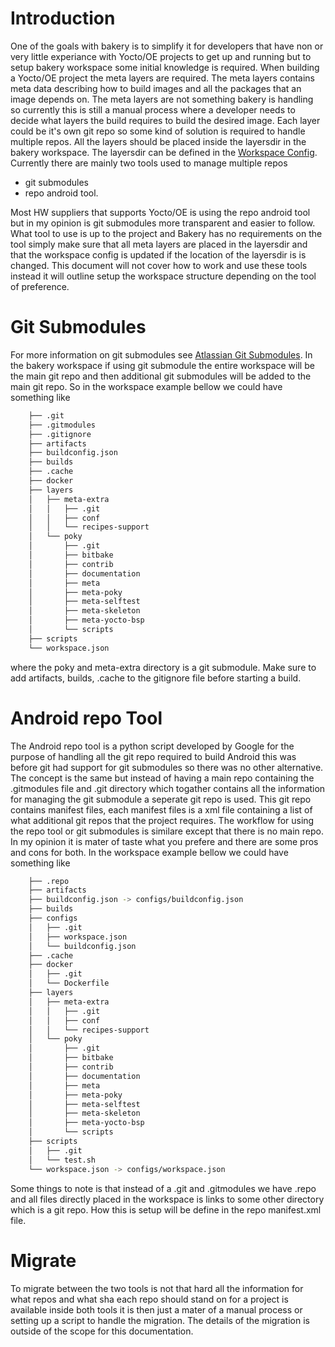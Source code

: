 # Introduction

One of the goals with bakery is to simplify it for developers that have non or very little experiance with Yocto/OE projects to get up and running but to setup bakery workspace some initial knowledge is required. When building a Yocto/OE project the meta layers are required. The meta layers contains meta data describing how to build images and all the packages that an image depends on. The meta layers are not something bakery is handling so currently this is still a manual process where a developer
needs to decide what layers the build requires to build the desired image. Each layer could be it's own git repo so some kind of solution is required to handle multiple repos. All the layers should be placed inside the layersdir in the bakery workspace.
The layersdir can be defined in the [Workspace Config](workspace-config.md). Currently there are mainly two tools used to manage multiple repos

* git submodules
* repo android tool.

Most HW suppliers that supports Yocto/OE is using the repo android tool but in my opinion is git submodules more transparent and easier to follow. What tool to use is up to the project and Bakery has no requirements on the tool simply make sure that all meta layers are placed in the layersdir and that the workspace config is updated if the location of the layersdir is is changed. This document will not cover how to work and use these tools instead it will outline setup the workspace structure depending on the tool of preference.

# Git Submodules

For more information on git submodules see [Atlassian Git Submodules](https://www.atlassian.com/git/tutorials/git-submodule). In the bakery workspace if using git submodule the entire workspace will be the main git repo and then additional git submodules will be added to the main git repo. So in the workspace example bellow we could have something like

```bash
    ├── .git
    ├── .gitmodules
    ├── .gitignore
    ├── artifacts
    ├── buildconfig.json
    ├── builds
    ├── .cache
    ├── docker
    ├── layers
    │   ├── meta-extra
    │   │   ├── .git
    │   │   ├── conf
    │   │   └── recipes-support
    │   └── poky
    │       ├── .git
    │       ├── bitbake
    │       ├── contrib
    │       ├── documentation
    │       ├── meta
    │       ├── meta-poky
    │       ├── meta-selftest
    │       ├── meta-skeleton
    │       ├── meta-yocto-bsp
    │       └── scripts
    ├── scripts
    └── workspace.json
```
where the poky and meta-extra directory is a git submodule. Make sure to add artifacts, builds, .cache to the gitignore file before starting a build.

# Android repo Tool

The Android repo tool is a python script developed by Google for the purpose of handling all the git repo required to build Android this was before git had support for git submodules so there was no other alternative. The concept is the same but instead of having a main repo containing the .gitmodules file and .git directory which togather contains all the information for managing the git submodule a seperate git repo is used. This git repo contains manifest files, each manifest files is a xml file containing a list of what additional git repos that the project requires. The workflow for using the repo tool or git submodules is similare except that there is no main repo. In my opinion it is mater of taste what you prefere and there are some pros and cons for both. In the workspace example bellow we could have something like

```bash
    ├── .repo
    ├── artifacts
    ├── buildconfig.json -> configs/buildconfig.json
    ├── builds
    ├── configs
    │   ├── .git
    │   ├── workspace.json
    │   └── buildconfig.json
    ├── .cache
    ├── docker
    │   ├── .git
    │   └── Dockerfile
    ├── layers
    │   ├── meta-extra
    │   │   ├── .git
    │   │   ├── conf
    │   │   └── recipes-support
    │   └── poky
    │       ├── .git
    │       ├── bitbake
    │       ├── contrib
    │       ├── documentation
    │       ├── meta
    │       ├── meta-poky
    │       ├── meta-selftest
    │       ├── meta-skeleton
    │       ├── meta-yocto-bsp
    │       └── scripts
    ├── scripts
    │   ├── .git
    │   └── test.sh
    └── workspace.json -> configs/workspace.json
```

Some things to note is that instead of a .git and .gitmodules we have .repo and all files directly placed in the workspace is links to some other directory which is a git repo. How this is setup will be define in the repo manifest.xml file.

# Migrate

To migrate between the two tools is not that hard all the information for what repos and what sha each repo should stand on for a project is available inside both tools it is then just a mater of a manual process or setting up a script to handle the migration. The details of the migration is outside of the scope for this documentation.
